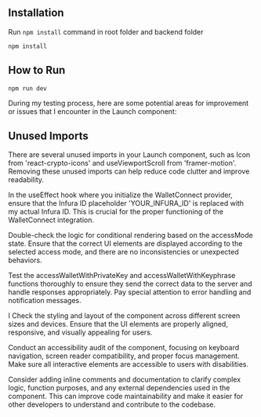 


## Installation
Run `npm install` command in root folder and backend folder
```
npm install 
```
## How to Run

```
npm run dev 
```


During my  testing process, here are some potential areas for improvement or issues that I  encounter in the Launch component:

## Unused Imports 
There are several unused imports in your Launch component, such as Icon from 'react-crypto-icons' and useViewportScroll from 'framer-motion'. Removing these unused imports can help reduce code clutter and improve readability.


 In the useEffect hook where you initialize the WalletConnect provider, ensure that the Infura ID placeholder 'YOUR_INFURA_ID' is replaced with my actual Infura ID. This is crucial for the proper functioning of the WalletConnect integration.

 Double-check the logic for conditional rendering based on the accessMode state. Ensure that the correct UI elements are displayed according to the selected access mode, and there are no inconsistencies or unexpected behaviors.


 Test the accessWalletWithPrivateKey and accessWalletWithKeyphrase functions thoroughly to ensure they send the correct data to the server and handle responses appropriately. Pay special attention to error handling and notification messages.


 I Check the styling and layout of the component across different screen sizes and devices. Ensure that the UI elements are properly aligned, responsive, and visually appealing for users.


 Conduct an accessibility audit of the component, focusing on keyboard navigation, screen reader compatibility, and proper focus management. Make sure all interactive elements are accessible to users with disabilities.

 Consider adding inline comments and documentation to clarify complex logic, function purposes, and any external dependencies used in the component. This can improve code maintainability and make it easier for other developers to understand and contribute to the codebase.


 